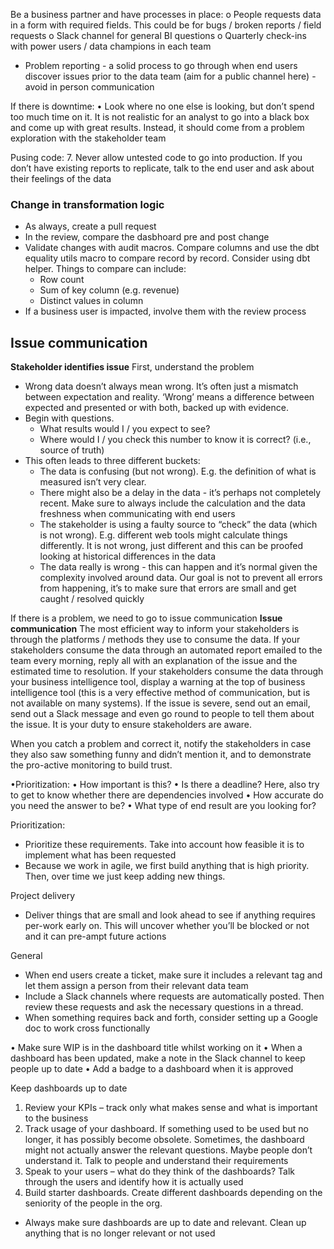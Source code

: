 Be a business partner and have processes in place:
o	People requests data in a form with required fields. This could be for bugs / broken reports / field requests 
o	Slack channel for general BI questions
o	Quarterly check-ins with power users / data champions in each team
- Problem reporting - a solid process to go through when end users discover issues prior to the data team (aim for a public channel here) - avoid in person communication 

If there is downtime: 
•	Look where no one else is looking, but don’t spend too much time on it. It is not realistic for an analyst to go into a black box and come up with great results. Instead, it should come from a problem exploration with the stakeholder team 

Pusing code:
7.	Never allow untested code to go into production. If you don’t have existing reports to replicate, talk to the end user and ask about their feelings of the data 

### Change in transformation logic 
- As always, create a pull request
- In the review, compare the dasbhoard pre and post change 
- Validate changes with audit macros. Compare columns and use the dbt equality utils macro to compare record by record. Consider using dbt helper. Things to compare can include: 
    - Row count
    - Sum of key column (e.g. revenue)
    - Distinct values in column 
- If a business user is impacted, involve them with the review process



## Issue communication 
**Stakeholder identifies issue**
First, understand the problem

- Wrong data doesn’t always mean wrong. It’s often just a mismatch between expectation and reality. ‘Wrong’ means a difference between expected and presented or with both, backed up with evidence. 
- Begin with questions. 
    - What results would I / you expect to see?
    - Where would I / you check this number to know it is correct? (i.e., source of truth)
- This often leads to three different buckets: 
    - The data is confusing (but not wrong). E.g. the definition of what is measured isn’t very clear. 
    - There might also be a delay in the data - it’s perhaps not completely recent. Make sure to always include the calculation and the data freshness when communicating with end users 
    - The stakeholder is using a faulty source to “check” the data (which is not wrong). E.g. different web tools might calculate things differently. It is not wrong, just different and this can be proofed looking at historical differences in the data 
    - The data really is wrong - this can happen and it’s normal given the complexity involved around data. Our goal is not to prevent all errors from happening, it’s to make sure that errors are small and get caught / resolved quickly 

If there is a problem, we need to go to issue communication
**Issue communication**
The most efficient way to inform your stakeholders is through the platforms / methods they use to consume the data. If your stakeholders consume the data through an automated report emailed to the team every morning, reply all with an explanation of the issue and the estimated time to resolution. If your stakeholders consume the data through your business intelligence tool, display a warning at the top of business intelligence tool (this is a very effective method of communication, but is not available on many systems). If the issue is severe, send out an email, send out a Slack message and even go round to people to tell them about the issue. It is your duty to ensure stakeholders are aware. 

When you catch a problem and correct it, notify the stakeholders in case they also saw something funny and didn’t mention it, and to demonstrate the pro-active monitoring to build trust.





•Prioritization: 
•	How important is this?
•	Is there a deadline? Here, also try to get to know whether there are dependencies involved 
•	How accurate do you need the answer to be?
•	What type of end result are you looking for?


Prioritization:
-	Prioritize these requirements. Take into account how feasible it is to implement what has been requested  
-	Because we work in agile, we first build anything that is high priority. Then, over time we just keep adding new things. 


Project delivery 
-	Deliver things that are small and look ahead to see if anything requires per-work early on. This will uncover whether you’ll be blocked or not and it can pre-ampt future actions



General

-	When end users create a ticket, make sure it includes a relevant tag and let them assign a person from their relevant data team 
-	Include a Slack channels where requests are automatically posted. Then review these requests and ask the necessary questions in a thread. 
-	When something requires back and forth, consider setting up a Google doc to work cross functionally



•	Make sure WIP is in the dashboard title whilst working on it 
•	When a dashboard has been updated, make a note in the Slack channel to keep people up to date
•	Add a badge to a dashboard when it is approved 


Keep dashboards up to date 
1.	Review your KPIs – track only what makes sense and what is important to the business 
2.	Track usage of your dashboard. If something used to be used but no longer, it has possibly become obsolete. Sometimes, the dashboard might not actually answer the relevant questions. Maybe people don’t understand it. Talk to people and understand their requirements 
3.	Speak to your users – what do they think of the dashboards? Talk through the users and identify how it is actually used 
4.	Build starter dashboards. Create different dashboards depending on the seniority of the people in the org. 

- Always make sure dashboards are up to date and relevant. Clean up anything that is no longer relevant or not used
